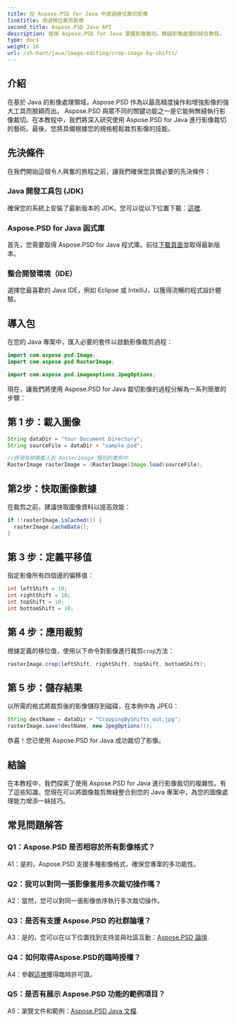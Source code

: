 ```yaml
---
title: 在 Aspose.PSD for Java 中透過移位裁切影像
linktitle: 透過移位裁剪影像
second_title: Aspose.PSD Java API
description: 使用 Aspose.PSD for Java 掌握影像裁切。無縫影像處理的綜合教程。
type: docs
weight: 16
url: /zh-hant/java/image-editing/crop-image-by-shifts/
---
```

## 介紹

在基於 Java 的影像處理領域，Aspose.PSD 作為以最高精度操作和增強影像的強大工具而脫穎而出。 Aspose.PSD 與眾不同的關鍵功能之一是它能夠無縫執行影像裁切。在本教程中，我們將深入研究使用 Aspose.PSD for Java 進行影像裁切的藝術。最後，您將具備根據您的規格輕鬆裁剪影像的技能。

## 先決條件

在我們開始這個令人興奮的旅程之前，讓我們確保您具備必要的先決條件：

### Java 開發工具包 (JDK)

確保您的系統上安裝了最新版本的 JDK。您可以從以下位置下載：[這裡](https://www.oracle.com/java/technologies/javase-downloads.html).

### Aspose.PSD for Java 函式庫

首先，您需要取得 Aspose.PSD for Java 程式庫。前往[下載頁面](https://releases.aspose.com/psd/java/)並取得最新版本。

### 整合開發環境（IDE）

選擇您最喜歡的 Java IDE，例如 Eclipse 或 IntelliJ，以獲得流暢的程式設計體驗。

## 導入包

在您的 Java 專案中，匯入必要的套件以啟動影像裁剪過程：

```java
import com.aspose.psd.Image;
import com.aspose.psd.RasterImage;

import com.aspose.psd.imageoptions.JpegOptions;
```

現在，讓我們將使用 Aspose.PSD for Java 裁切影像的過程分解為一系列簡單的步驟：

## 第 1 步：載入圖像

```java
String dataDir = "Your Document Directory";
String sourceFile = dataDir + "sample.psd";

//將現有映像載入到 RasterImage 類別的實例中
RasterImage rasterImage = (RasterImage)Image.load(sourceFile);
```

## 第2步：快取圖像數據

在裁剪之前，建議快取圖像資料以提高效能：

```java
if (!rasterImage.isCached()) {
  rasterImage.cacheData();
}
```

## 第 3 步：定義平移值

指定影像所有四個邊的偏移值：

```java
int leftShift = 10;
int rightShift = 10;
int topShift = 10;
int bottomShift = 10;
```

## 第 4 步：應用裁剪

根據定義的移位值，使用以下命令對影像進行裁剪`crop`方法：

```java
rasterImage.crop(leftShift, rightShift, topShift, bottomShift);
```

## 第 5 步：儲存結果

以所需的格式將裁剪後的影像儲存到磁碟，在本例中為 JPEG：

```java
String destName = dataDir + "CroppingByShifts_out.jpg";
rasterImage.save(destName, new JpegOptions());
```

恭喜！您已使用 Aspose.PSD for Java 成功裁切了影像。

## 結論

在本教程中，我們探索了使用 Aspose.PSD for Java 進行影像裁切的複雜性。有了這些知識，您現在可以將圖像裁剪無縫整合到您的 Java 專案中，為您的圖像處理能力增添一絲技巧。

## 常見問題解答

### Q1：Aspose.PSD 是否相容於所有影像格式？

A1：是的，Aspose.PSD 支援多種影像格式，確保您專案的多功能性。

### Q2：我可以對同一張影像套用多次裁切操作嗎？

A2：當然，您可以對同一張影像依序執行多次裁切操作。

### Q3：是否有支援 Aspose.PSD 的社群論壇？

 A3：是的，您可以在以下位置找到支持並與社區互動：[Aspose.PSD 論壇](https://forum.aspose.com/c/psd/34).

### Q4：如何取得Aspose.PSD的臨時授權？

 A4：參觀[這裡](https://purchase.aspose.com/temporary-license/)獲得臨時許可證。

### Q5：是否有展示 Aspose.PSD 功能的範例項目？

 A5：瀏覽文件和範例：[Aspose.PSD Java 文檔](https://reference.aspose.com/psd/java/).
